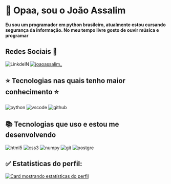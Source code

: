 # :space_invader: Opaa, sou o João Assalim

__Eu sou um programador em python brasileiro, atualmente estou cursando segurança da informação.
No meu tempo livre gosto de ouvir música e programar__



## Redes Sociais 📲 ##
<p align="left">
<a href="https://instagram.com/joaoassalim_" target="blank"><img align="center" src="https://img.shields.io/badge/Instagram-100000?style=for-the-badge&logo=instagram&logoColor=purple" alt="joaoassalim_"/></a>
 <a target="_blank" href="https://www.linkedin.com/in/joaoassalim/"><img align="left" alt="LinkdeIN" src="https://img.shields.io/badge/LinkedIn-100000?style=for-the-badge&logo=linkedIn&logoColor=blue"/></a>


## :star: Tecnologias nas quais tenho maior conhecimento :star: ##
  <div style="display: inline_block">
     <img align="center" alt="python" src="https://img.shields.io/badge/Python-16537e?style=for-the-badge&logo=python&logoColor=yellow" />
     <img align="center" alt="vscode" src="https://img.shields.io/badge/VsCode-16537e?style=for-the-badge&logo=VisualStudioCode&logoColor=blue"/>
   <img align="center" alt="github" src="https://img.shields.io/badge/GitHub-16537e?style=for-the-badge&logo=github&logoColor=white" />
 </div>
 
 ## :books: Tecnologias que uso e estou me desenvolvendo ##
 <div style="display: inline_block">
     <img align="center" alt="html5" src="https://img.shields.io/badge/HTML5-16537e?style=for-the-badge&logo=html5&logoColor=orange" />
     <img align="center" alt="css3" src="https://img.shields.io/badge/CSS3-16537e?style=for-the-badge&logo=css3&logoColor=blue" />
     <img align="center" alt="numpy" src="https://img.shields.io/badge/Numpy-16537e?style=for-the-badge&logo=numpy&logoColor=yellow" />
     <img align="center" alt="git" src="https://img.shields.io/badge/Git-16537e?style=for-the-badge&logo=git&logoColor=orange" />
     <img align="center" alt="postgre" src="https://img.shields.io/badge/PostgreSQL-16537e?style=for-the-badge&logo=postgreSQL&logoColor=white" />
</div>
  
## :white_check_mark: Estatísticas do perfil: ##

[![Card mostrando estatísticas do perfil](https://github-profile-summary-cards.vercel.app/api/cards/profile-details?username=JoaoAssalim&theme=solarized_dark)](#)


